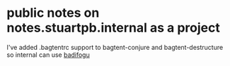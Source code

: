 # public notes on notes.stuartpb.internal as a project

I've added .bagtentrc support to bagtent-conjure and bagtent-destructure so internal can use [badifogu](wtgpb-9v4p0-gnand-p3j7q-85nmd)
